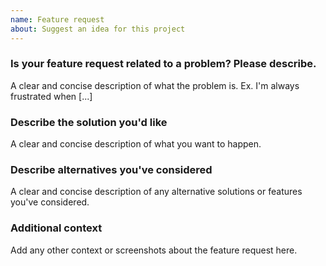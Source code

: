 ```yaml
---
name: Feature request
about: Suggest an idea for this project
---
```


<!--
All xmake-related projects are personal open source projects. The support of new features depends on the author (ruki)'s own schedule. Even if they are adopted, there is no guarantee that they will be supported immediately.
After submitting the request, you can wait patiently for a while. Of course, we also welcome you to submit a pull request directly to participate in code contribution.

Another option is to financially support the project through corporate sponsorship, which can also encourage us to have enough funds and time to quickly complete the development of new features.
-->

### Is your feature request related to a problem? Please describe.
A clear and concise description of what the problem is. Ex. I'm always frustrated when [...]

### Describe the solution you'd like
A clear and concise description of what you want to happen.

### Describe alternatives you've considered
A clear and concise description of any alternative solutions or features you've considered.

### Additional context
Add any other context or screenshots about the feature request here.

